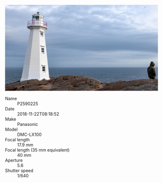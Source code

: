 [![P2590225](/photos/hd/P2590225.jpg)](/photos/full/P2590225.jpg?raw=true)

<dl>
  <dt>Name</dt>
  <dd>P2590225</dd>
  <dt>Date</dt>
  <dd>2018-11-22T08:18:52</dd>
  <dt>Make</dt>
  <dd>Panasonic</dd>
  <dt>Model</dt>
  <dd>DMC-LX100</dd>
  <dt>Focal length</dt>
  <dd>17.9 mm</dd>
  <dt>Focal length (35 mm equivalent)</dt>
  <dd>40 mm</dd>
  <dt>Aperture</dt>
  <dd>5.6</dd>
  <dt>Shutter speed</dt>
  <dd>1/640</dd>
</dl>
